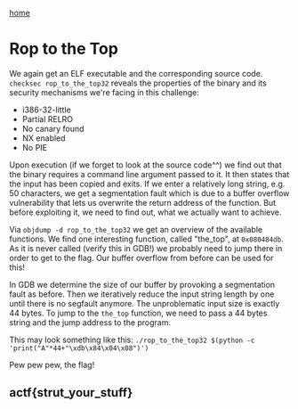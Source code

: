 [home](https://adminadminctf.github.io/ctf/)

# Rop to the Top

We again get an ELF executable and the corresponding source code. ```checksec rop_to_the_top32``` reveals the properties of the binary and its security mechanisms we're facing in this challenge:
*  i386-32-little
*  Partial RELRO
*  No canary found
*  NX enabled
*  No PIE

Upon execution (if we forget to look at the source code^^) we find out that the binary requires a command line argument passed to it. It then states that the input has been copied and exits. If we enter a relatively long string, e.g. 50 characters, we get a segmentation fault which is due to a buffer overflow vulnerability that lets us overwrite the return address of the function. But before exploiting it, we need to find out, what we actually want to achieve.

Via ```objdump -d rop_to_the_top32``` we get an overview of the available functions. We find one interesting function, called "the_top", at ```0x080484db```. As it is never called (verify this in GDB!) we probably need to jump there in order to get to the flag. Our buffer overflow from before can be used for this!

In GDB we determine the size of our buffer by provoking a segmentation fault as before. Then we iteratively reduce the input string length by one until there is no segfault anymore. The unproblematic input size is exactly 44 bytes. To jump to the ```the_top``` function, we need to pass a 44 bytes string and the jump address to the program. 

This may look something like this: 
```./rop_to_the_top32 $(python -c 'print("A"*44+"\xdb\x84\x04\x08")')```

Pew pew pew, the flag!

## actf{strut_your_stuff}
